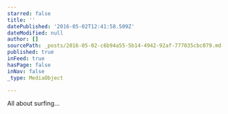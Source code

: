 ```yaml
---
starred: false
title: ''
datePublished: '2016-05-02T12:41:58.509Z'
dateModified: null
author: []
sourcePath: _posts/2016-05-02-c6b94a55-5b14-4942-92af-777035cbc079.md
published: true
inFeed: true
hasPage: false
inNav: false
_type: MediaObject

---
```

All about surfing...